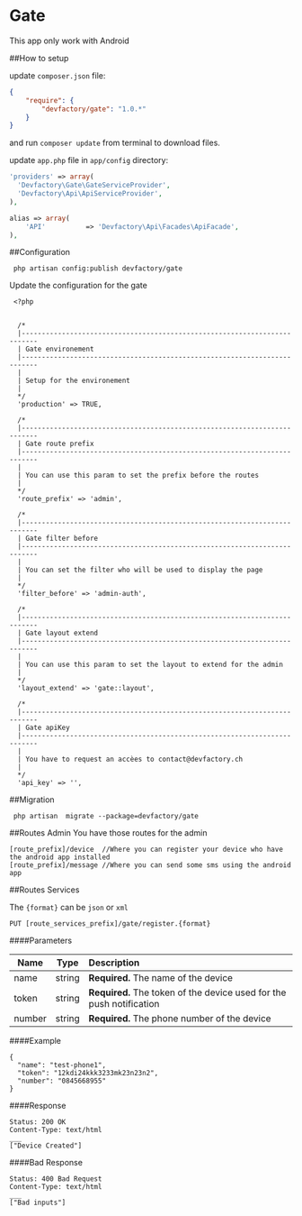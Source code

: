 Gate
======

This app only work with Android

##How to setup

update `composer.json` file:

```json
{
    "require": {
        "devfactory/gate": "1.0.*"
    }
}
```

and run `composer update` from terminal to download files.

update `app.php` file in `app/config` directory:

```php
'providers' => array(
  'Devfactory\Gate\GateServiceProvider',
  'Devfactory\Api\ApiServiceProvider',
),
```

```php
alias => array(
    'API'          => 'Devfactory\Api\Facades\ApiFacade',
),
```


##Configuration
```
 php artisan config:publish devfactory/gate
```

Update the configuration for the gate
```
 <?php


  /*
  |--------------------------------------------------------------------------
  | Gate environement
  |--------------------------------------------------------------------------
  |
  | Setup for the environement
  |
  */
  'production' => TRUE,

  /*
  |--------------------------------------------------------------------------
  | Gate route prefix
  |--------------------------------------------------------------------------
  |
  | You can use this param to set the prefix before the routes
  |
  */
  'route_prefix' => 'admin',

  /*
  |--------------------------------------------------------------------------
  | Gate filter before
  |--------------------------------------------------------------------------
  |
  | You can set the filter who will be used to display the page
  |
  */
  'filter_before' => 'admin-auth',

  /*
  |--------------------------------------------------------------------------
  | Gate layout extend
  |--------------------------------------------------------------------------
  |
  | You can use this param to set the layout to extend for the admin
  |
  */
  'layout_extend' => 'gate::layout',

  /*
  |--------------------------------------------------------------------------
  | Gate apiKey
  |--------------------------------------------------------------------------
  |
  | You have to request an accèes to contact@devfactory.ch
  |
  */
  'api_key' => '',
```

##Migration
```
 php artisan  migrate --package=devfactory/gate
```

##Routes Admin
You have those routes for the admin

```
[route_prefix]/device  //Where you can register your device who have the android app installed
[route_prefix]/message //Where you can send some sms using the android app
```

##Routes Services

The `{format}` can be `json` or `xml`

```
PUT [route_services_prefix]/gate/register.{format}
```


####Parameters

| Name          | Type          | Description  |
| ------------- |:-------------:| :-----|
| name          | string        | **Required.** The name of the device |
| token         | string        | **Required.** The token of the device used for the push notification |
| number        | string        | **Required.** The phone number of the device |



####Example
```
{
  "name": "test-phone1",
  "token": "12kdi24kkk3233mk23n23n2",
  "number": "0845668955"
}
```

####Response
```
Status: 200 OK
Content-Type: text/html
___
["Device Created"]
```

####Bad Response
```
Status: 400 Bad Request
Content-Type: text/html
___
["Bad inputs"]
```
